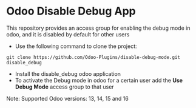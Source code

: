 # Odoo Disable Debug App
This repository provides an access group for enabling the debug mode in odoo, and it is disabled by default for other users


- Use the following command to clone the project:

```
git clone https://github.com/Odoo-Plugins/disable-debug-mode.git disable_debug
```

- Install the disable_debug odoo application
- To activate the Debug mode in odoo for a certain user add the **Use Debug Mode** access group to that user

Note: Supported Odoo versions: 13, 14, 15 and 16
